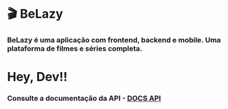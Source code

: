 # 🎬 BeLazy

### BeLazy é uma aplicação com frontend, backend e mobile. Uma plataforma de filmes e séries completa.



# Hey, Dev!!

### Consulte a documentação da API - <a href="https://github.com/Emerson916/BeLazy/tree/main/server"> DOCS API </a>

